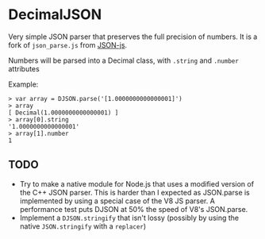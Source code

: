 # DecimalJSON

Very simple JSON parser that preserves the full precision of numbers. It
is a fork of `json_parse.js` from
[JSON-js](https://github.com/douglascrockford/JSON-js).

Numbers will be parsed into a Decimal class, with `.string` and
`.number` attributes

Example:

    > var array = DJSON.parse('[1.0000000000000001]')
    > array
    [ Decimal(1.0000000000000001) ]
    > array[0].string
    '1.0000000000000001'
    > array[1].number
    1

## TODO

- Try to make a native module for Node.js that uses a modified version of the
  C++ JSON parser. This is harder than I expected as JSON.parse is implemented
  by using a special case of the V8 JS parser. A performance test puts DJSON
  at 50% the speed of V8's JSON.parse.
- Implement a `DJSON.stringify` that isn't lossy (possibly by using the native
  `JSON.stringify` with a `replacer`)
